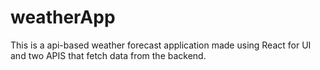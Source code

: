 # weatherApp
This is a api-based weather forecast application made using React for UI and two APIS that fetch data from the backend.
